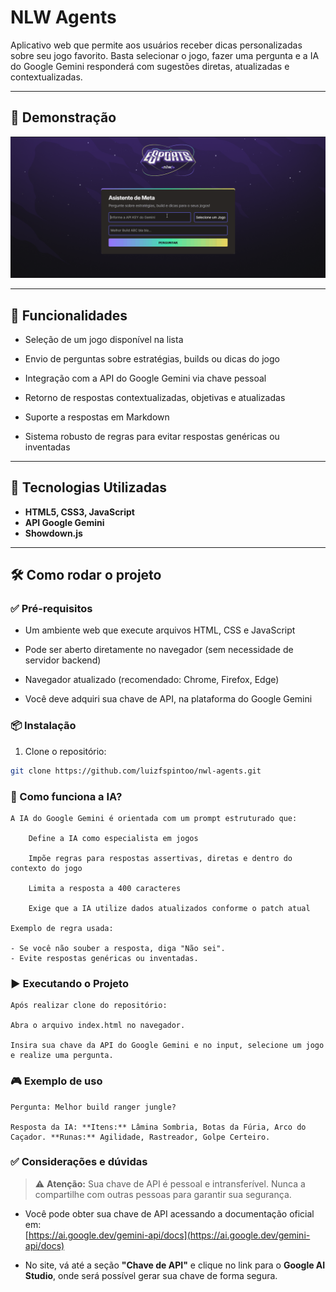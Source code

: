 # NLW Agents

Aplicativo web que permite aos usuários receber dicas personalizadas sobre seu jogo favorito. Basta selecionar o jogo, fazer uma pergunta e a IA do Google Gemini responderá com sugestões diretas, atualizadas e contextualizadas.

---

## 🤖  Demonstração

![Demonstração do Projeto](./.github/nlw-agents.gif)

---

## 🚀 Funcionalidades

- Seleção de um jogo disponível na lista

- Envio de perguntas sobre estratégias, builds ou dicas do jogo

- Integração com a API do Google Gemini via chave pessoal

- Retorno de respostas contextualizadas, objetivas e atualizadas

- Suporte a respostas em Markdown

- Sistema robusto de regras para evitar respostas genéricas ou inventadas

---

## 🧰 Tecnologias Utilizadas

- **HTML5, CSS3, JavaScript**
- **API Google Gemini**
- **Showdown.js**

---

## 🛠️ Como rodar o projeto

### ✅ Pré-requisitos

- Um ambiente web que execute arquivos HTML, CSS e JavaScript

- Pode ser aberto diretamente no navegador (sem necessidade de servidor backend)

- Navegador atualizado (recomendado: Chrome, Firefox, Edge)

- Você deve adquiri sua chave de API, na plataforma do Google Gemini

### 📦 Instalação

1. Clone o repositório:

```bash
git clone https://github.com/luizfspintoo/nwl-agents.git
```

### 🧠 Como funciona a IA?

```
A IA do Google Gemini é orientada com um prompt estruturado que:

    Define a IA como especialista em jogos

    Impõe regras para respostas assertivas, diretas e dentro do contexto do jogo

    Limita a resposta a 400 caracteres

    Exige que a IA utilize dados atualizados conforme o patch atual

Exemplo de regra usada:

- Se você não souber a resposta, diga "Não sei".
- Evite respostas genéricas ou inventadas.

```


### ▶️ Executando o Projeto

    Após realizar clone do repositório:

    Abra o arquivo index.html no navegador.

    Insira sua chave da API do Google Gemini e no input, selecione um jogo e realize uma pergunta.

### 🎮 Exemplo de uso

    Pergunta: Melhor build ranger jungle?

    Resposta da IA: **Itens:** Lâmina Sombria, Botas da Fúria, Arco do Caçador. **Runas:** Agilidade, Rastreador, Golpe Certeiro.

### ✅ Considerações e dúvidas
> ⚠️ **Atenção:** Sua chave de API é pessoal e intransferível. Nunca a compartilhe com outras pessoas para garantir sua segurança.

- Você pode obter sua chave de API acessando a documentação oficial em:  
  [https://ai.google.dev/gemini-api/docs](https://ai.google.dev/gemini-api/docs)

- No site, vá até a seção **"Chave de API"** e clique no link para o **Google AI Studio**, onde será possível gerar sua chave de forma segura.
